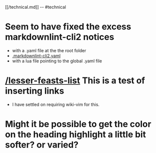 [[/technical.md]] -- #technical

# Seem to have fixed the excess markdownlint-cli2 notices

- with a .yaml file at the the root folder
- [.markdownlint-cli2.yaml](https://github.com/DavidAnson/markdownlint-cli2/blob/main/test/markdownlint-cli2-yaml-example/.markdownlint-cli2.yaml)
- with a lua file pointing to the global .yaml file

# [/lesser-feasts-list](/lesser-feasts-list) This is a test of inserting links

- I have settled on requiring wiki-vim for this.

# Might it be possible to get the color on the heading highlight a little bit softer? or varied?

